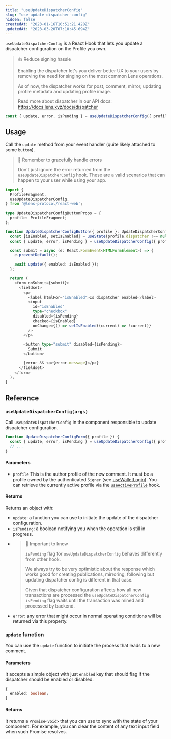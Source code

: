 ```yaml
---
title: "useUpdateDispatcherConfig"
slug: "use-update-dispatcher-config"
hidden: false
createdAt: "2023-01-16T10:51:21.428Z"
updatedAt: "2023-03-20T07:10:45.694Z"
---
```


`useUpdateDispatcherConfig` is a React Hook that lets you update a dispatcher configuration on the Profile you own.

> 👍 Reduce signing hassle
>
> Enabling the dispatcher let's you deliver better UX to your users by removing the need for singing on the most common Lens operations.
>
> As of now, the dispatcher works for post, comment, mirror, updating profile metadata and updating profile image.
>
> Read more about dispatcher in our API docs: <https://docs.lens.xyz/docs/dispatcher>

```typescript
const { update, error, isPending } = useUpdateDispatcherConfig({ profile });
```

## Usage

Call the `update` method from your event handler (quite likely attached to some `button`).

> 🐛 Remember to gracefully handle errors
>
> Don't just ignore the error returned from the `useUpdateDispatcherConfig` hook. These are a valid scenarios that can happen to your user while using your app.

```typescript
import {
  ProfileFragment,
  useUpdateDispatcherConfig,
} from '@lens-protocol/react-web';

type UpdateDispatcherConfigButtonProps = {
  profile: ProfileFragment;
};

function UpdateDispatcherConfigButton({ profile }: UpdateDispatcherConfigButtonProps) {
  const [isEnabled, setIsEnabled] = useState(profile.dispatcher !== null);
  const { update, error, isPending } = useUpdateDispatcherConfig({ profile });

  const submit = async (e: React.FormEvent<HTMLFormElement>) => {
    e.preventDefault();

    await update({ enabled: isEnabled });
  };

  return (
    <form onSubmit={submit}>
      <fieldset>
        <p>
          <label htmlFor="isEnabled">Is dispatcher enabled</label>
          <input
            id="isEnabled"
            type="checkbox"
            disabled={isPending}
            checked={isEnabled}
            onChange={() => setIsEnabled((current) => !current)}
          />
        </p>

        <button type="submit" disabled={isPending}>
          Submit
        </button>

        {error && <p>{error.message}</p>}
      </fieldset>
    </form>
  );
}
```

## Reference

### `useUpdateDispatcherConfig(args)`

Call `useUpdateDispatcherConfig` in the component responsible to update dispatcher configuration.

```typescript
function UpdateDispatcherConfigForm({ profile }) {
  const { update, error, isPending } = useUpdateDispatcherConfig({ profile });
  // ...
}
```

#### Parameters

- `profile` This is the author profile of the new comment. It must be a profile owned by the authenticated `Signer` (see [useWalletLogin](doc:use-wallet-login)). You can retrieve the currently active profile via the [`useActiveProfile`](doc:use-active-profile) hook.

#### Returns

Returns an object with:

- `update`: a function you can use to initiate the update of the dispatcher configuration.
- `isPending`: a boolean notifying you when the operation is still in progress.
- > 📘 Important to know
  >
  > `isPending` flag for `useUpdateDispatcherConfig` behaves differently from other hook.
  >
  > We always try to be very optimistic about the response which works good for creating publications, mirroring, following but updating dispatcher config is different in that case.
  >
  > Given that dispatcher configuration affects how all new transactions are processed the `useUpdateDispatcherConfig` `isPending` flag waits until the transaction was mined and processed by backend.
- `error`: any error that might occur in normal operating conditions will be returned via this property.

### `update` function

You can use the `update` function to initiate the process that leads to a new comment.

#### Parameters

It accepts a simple object with just `enabled` key that should flag if the dispatcher should be enabled or disabled.

```typescript
{
  enabled: boolean;
}
```

#### Returns

It returns a `Promise<void>` that you can use to sync with the state of your component. For example, you can clear the content of any text input field when such Promise resolves.
